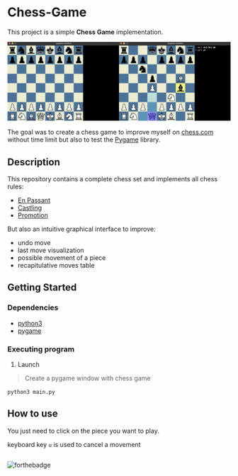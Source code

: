 # Chess-Game

This project is a simple **Chess Game** implementation.

![This is an image](https://github.com/Ligny/Chess-Game/blob/main/ressources/exemple.png)

The goal was to create a chess game to improve myself on [chess.com](https://www.chess.com/) without time limit but also to test the [Pygame](https://www.pygame.org/news) library.

## Description

This repository contains a complete chess set and implements all chess rules:

- [En Passant](https://en.wikipedia.org/wiki/En_passant)
- [Castling](https://en.wikipedia.org/wiki/Castling)
- [Promotion](https://en.wikipedia.org/wiki/Promotion_(chess))

But also an intuitive graphical interface to improve:

- undo move
- last move visualization
-  possible movement of a piece
- recapitulative moves table

## Getting Started

### Dependencies

- [python3](https://www.python.org/downloads/)
- [pygame](https://www.pygame.org/news)

### Executing program

1. Launch
> Create a pygame window with chess game
````
python3 main.py
````

## How to use

You just need to click on the piece you want to play.

keyboard key `u` is used to cancel a movement

##

![forthebadge](http://forthebadge.com/images/badges/built-with-love.svg)
